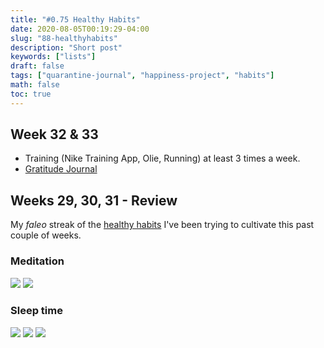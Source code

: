```yaml
---
title: "#0.75 Healthy Habits"
date: 2020-08-05T00:19:29-04:00
slug: "88-healthyhabits"
description: "Short post"
keywords: ["lists"]
draft: false
tags: ["quarantine-journal", "happiness-project", "habits"]
math: false
toc: true
---
```


## Week 32 & 33

* Training (Nike Training App, Olie, Running) at least 3 times a week.
* <a href="http://addhana.com/gratitude-journal/">Gratitude Journal</a>

## Weeks 29, 30, 31 - Review
My *faleo* streak of the <a href="https://addhana.com/blog/73-healthy-habits/">healthy habits</a> I've been trying to cultivate this past couple of weeks.


<h3>Meditation

![](/88-medI.png)
![](/88-medII.png)

<h3>Sleep time

![](/88-sleepI.png)
![](/88-sleepII.png)
![](/88-sleepIII.png)
